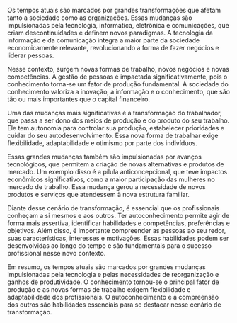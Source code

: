 Os tempos atuais são marcados por grandes transformações que afetam tanto a sociedade como as organizações. Essas mudanças são impulsionadas pela tecnologia, informática, eletrônica e comunicações, que criam descontinuidades e definem novos paradigmas. A tecnologia da informação e da comunicação integra a maior parte da sociedade economicamente relevante, revolucionando a forma de fazer negócios e liderar pessoas.

Nesse contexto, surgem novas formas de trabalho, novos negócios e novas competências. A gestão de pessoas é impactada significativamente, pois o conhecimento torna-se um fator de produção fundamental. A sociedade do conhecimento valoriza a inovação, a informação e o conhecimento, que são tão ou mais importantes que o capital financeiro.

Uma das mudanças mais significativas é a transformação do trabalhador, que passa a ser dono dos meios de produção e do produto do seu trabalho. Ele tem autonomia para controlar sua produção, estabelecer prioridades e cuidar do seu autodesenvolvimento. Essa nova forma de trabalhar exige flexibilidade, adaptabilidade e otimismo por parte dos indivíduos.

Essas grandes mudanças também são impulsionadas por avanços tecnológicos, que permitem a criação de novas alternativas e produtos de mercado. Um exemplo disso é a pílula anticoncepcional, que teve impactos econômicos significativos, como a maior participação das mulheres no mercado de trabalho. Essa mudança gerou a necessidade de novos produtos e serviços que atendessem à nova estrutura familiar.

Diante desse cenário de transformação, é essencial que os profissionais conheçam a si mesmos e aos outros. Ter autoconhecimento permite agir de forma mais assertiva, identificar habilidades e competências, preferências e objetivos. Além disso, é importante compreender as pessoas ao seu redor, suas características, interesses e motivações. Essas habilidades podem ser desenvolvidas ao longo do tempo e são fundamentais para o sucesso profissional nesse novo contexto.

Em resumo, os tempos atuais são marcados por grandes mudanças impulsionadas pela tecnologia e pelas necessidades de reorganização e ganhos de produtividade. O conhecimento tornou-se o principal fator de produção e as novas formas de trabalho exigem flexibilidade e adaptabilidade dos profissionais. O autoconhecimento e a compreensão dos outros são habilidades essenciais para se destacar nesse cenário de transformação.